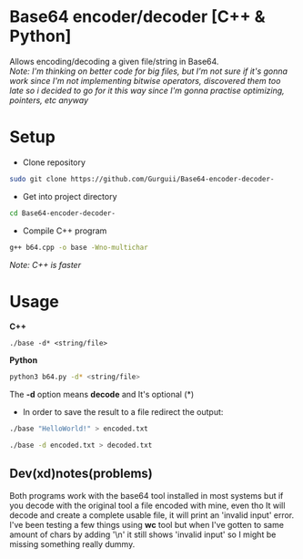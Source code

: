 # Base64 encoder/decoder [C++ & Python]  
Allows encoding/decoding a given file/string in Base64.  
*Note: I'm thinking on better code for big files, but I'm not sure if it's gonna work since I'm not implementing bitwise operators, discovered them too late so i decided to go for it this way since I'm gonna practise optimizing, pointers, etc anyway*
# Setup  
- Clone repository
```bash
sudo git clone https://github.com/Gurguii/Base64-encoder-decoder-
```  

- Get into project directory  
```bash
cd Base64-encoder-decoder-
```  
- Compile C++ program  
```bash
g++ b64.cpp -o base -Wno-multichar
```   
*Note: C++ is faster*
# Usage  
**C++**
```base64
./base -d* <string/file>
```  
**Python**
```bash
python3 b64.py -d* <string/file>
```  

The **-d** option means **decode** and It's optional (*)  
- In order to save the result to a file redirect the output:  

```bash
./base "HelloWorld!" > encoded.txt
```  
```bash
./base -d encoded.txt > decoded.txt
```  
## Dev(xd)notes(problems)
Both programs work with the base64 tool installed in most systems but if you decode with the original tool a file encoded with mine, even tho It will decode and create a complete usable file, it will print an 'invalid input' error. I've been testing a few things using **wc** tool but when I've gotten to same amount of chars by adding '\n' it still shows 'invalid input' so I might be missing something really dummy. 

